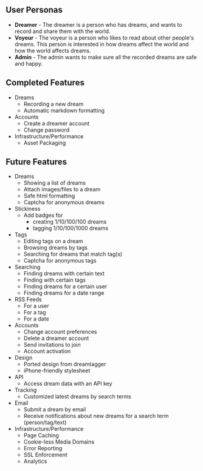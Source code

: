 ## User Personas ##

  * __Dreamer__ - The dreamer is a person who has dreams, and wants to record and share them with the world.
  * __Voyeur__ - The voyeur is a person who likes to read about other people's dreams. This person is interested in how dreams affect the world and how the world affects dreams.
  * __Admin__ - The admin wants to make sure all the recorded dreams are safe and happy.

## Completed Features ##

  * Dreams
    * Recording a new dream
    * Automatic markdown formatting
  * Accounts
    * Create a dreamer account
    * Change password
  * Infrastructure/Performance
    * Asset Packaging

## Future Features ##

  * Dreams
    * Showing a list of dreams
    * Attach images/files to a dream
    * Safe html formatting
    * Captcha for anonymous dreams
  * Stickiness
    * Add badges for
      * creating 1/10/100/100 dreams
      * tagging 1/10/100/1000 dreams
  * Tags
    * Editing tags on a dream
    * Browsing dreams by tags
    * Searching for dreams that match tag(s)
    * Captcha for anonymous tags
  * Searching
    * Finding dreams with certain text
    * Finding with certain tags
    * Finding dreams for a certain user
    * Finding dreams for a date range
  * RSS Feeds
    * For a user
    * For a tag
    * For a date
  * Accounts
    * Change account preferences
    * Delete a dreamer account
    * Send invitations to join
    * Account activation
  * Design
    * Ported design from dreamtagger
    * iPhone-friendly stylesheet
  * API
    * Access dream data with an API key
  * Tracking
    * Customized latest dreams by search terms
  * Email
    * Submit a dream by email
    * Receive notifications about new dreams for a search term (person/tag/text)
  * Infrastructure/Performance
    * Page Caching
    * Cookie-less Media Domains
    * Error Reporting
    * SSL Enforcement
    * Analytics

